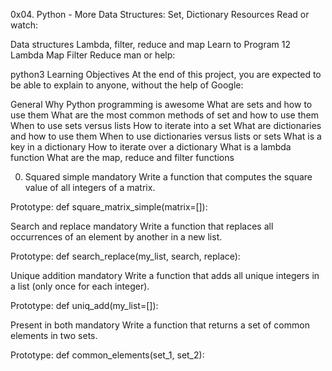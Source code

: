 0x04. Python - More Data Structures: Set, Dictionary
Resources
Read or watch:

Data structures
Lambda, filter, reduce and map
Learn to Program 12 Lambda Map Filter Reduce
man or help:

python3
Learning Objectives
At the end of this project, you are expected to be able to explain to anyone, without the help of Google:

General
Why Python programming is awesome
What are sets and how to use them
What are the most common methods of set and how to use them
When to use sets versus lists
How to iterate into a set
What are dictionaries and how to use them
When to use dictionaries versus lists or sets
What is a key in a dictionary
How to iterate over a dictionary
What is a lambda function
What are the map, reduce and filter functions

0. Squared simple
mandatory
Write a function that computes the square value of all integers of a matrix.

Prototype: def square_matrix_simple(matrix=[]):

 Search and replace
mandatory
Write a function that replaces all occurrences of an element by another in a new list.

Prototype: def search_replace(my_list, search, replace):

Unique addition
mandatory
Write a function that adds all unique integers in a list (only once for each integer).

Prototype: def uniq_add(my_list=[]):

Present in both
mandatory
Write a function that returns a set of common elements in two sets.

Prototype: def common_elements(set_1, set_2):
